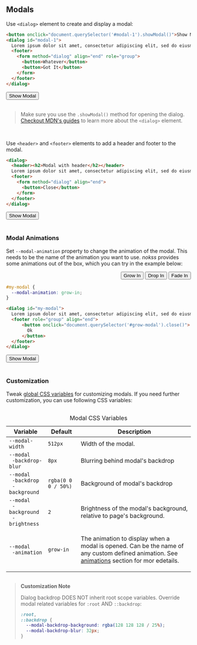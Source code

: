 <section>

## Modals

Use `<dialog>` element to create and display a modal:

```html
<button onclick="document.querySelector('#modal-1').showModal()">Show Modal</button>
<dialog id="modal-1">
  Lorem ipsum dolor sit amet, consectetur adipiscing elit, sed do eiusmod tempor incididunt ut labore et dolore magna aliqua. Ut enim ad minim veniam, quis nostrud exercitation ullamco laboris nisi ut aliquip ex ea commodo consequat. Duis aute irure dolor in reprehenderit in voluptate velit esse cillum dolore eu fugiat nulla pariatur. Excepteur sint occaecat cupidatat non proident, sunt in culpa qui officia deserunt mollit anim id est laborum.
  <footer>
    <form method="dialog" align="end" role="group">
      <button>Whatever</button>
      <button>Got It</button>
    </form>
  </footer>
</dialog>
```

<div role="presentation">
  <button onclick="document.querySelector('#modal-1').showModal()">Show Modal</button>
  <dialog id="modal-1">
    <h2>Lorem ispum</h2>
    Lorem ipsum dolor sit amet, consectetur adipiscing elit, sed do eiusmod tempor incididunt ut labore et dolore magna aliqua. Ut enim ad minim veniam, quis nostrud exercitation ullamco laboris nisi ut aliquip ex ea commodo consequat. Duis aute irure dolor in reprehenderit in voluptate velit esse cillum dolore eu fugiat nulla pariatur. Excepteur sint occaecat cupidatat non proident, sunt in culpa qui officia deserunt mollit anim id est laborum.
    <footer>
      <form method="dialog" align="end" role="group">
        <button>Whatever</button>
        <button>Got It</button>
      </form>
    </footer>
  </dialog>
</div>

<br>

> Make sure you use the `.showModal()` method for opening the dialog. [Checkout MDN's guides](https://developer.mozilla.org/en-US/docs/Web/HTML/Element/dialog) to learn more about the `<dialog>` element.

<br>

Use `<header>` and `<footer>` elements to add a header and footer to the modal.

```html
<dialog>
  <header><h2>Modal with header</h2></header>
  Lorem ipsum dolor sit amet, consectetur adipiscing elit, sed do eiusmod tempor incididunt ut labore et dolore magna aliqua. Ut enim ad minim veniam, quis nostrud exercitation ullamco laboris nisi ut aliquip ex ea commodo consequat. Duis aute irure dolor in reprehenderit in voluptate velit esse cillum dolore eu fugiat nulla pariatur. Excepteur sint occaecat cupidatat non proident, sunt in culpa qui officia deserunt mollit anim id est laborum.
  <footer>
    <form method="dialog" align="end">
      <button>Close</button>
    </form>
  </footer>
</dialog>
```

<div role="presentation">
  <button onclick="document.querySelector('#modal-2').showModal()">Show Modal</button>
  <dialog id="modal-2">
    <header>
      <h3>Modal with header</h3>
    </header>
    Lorem ipsum dolor sit amet, consectetur adipiscing elit, sed do eiusmod tempor incididunt ut labore et dolore magna aliqua. Ut enim ad minim veniam, quis nostrud exercitation ullamco laboris nisi ut aliquip ex ea commodo consequat. Duis aute irure dolor in reprehenderit in voluptate velit esse cillum dolore eu fugiat nulla pariatur. Excepteur sint occaecat cupidatat non proident, sunt in culpa qui officia deserunt mollit anim id est laborum.
    <footer>
      <form method="dialog" align="end">
        <button>Close</button>
      </form>
    </footer>
  </dialog>
</div>

<br>

### Modal Animations

Set `--modal-animation` property to change the animation of the modal. This needs to be the name of the animation you want to use. _nokss_ provides some animations out of the box, which you can try in the example below:

<div id="modal-anim-pres">

<menu role="radiogroup" align="end">
  <button role="radio" aria-checked="true">Grow In</button>
  <button role="radio">Drop In</button>
  <button role="radio">Fade In</button>
</menu>

```css
#my-modal {
  --modal-animation: grow-in;
}
```
```html
<dialog id="my-modal">
  Lorem ipsum dolor sit amet, consectetur adipiscing elit, sed do eiusmod tempor incididunt ut labore et dolore magna aliqua.
  <footer role="group" align="end">
      <button onclick="document.querySelector('#grow-modal').close()">
        Ok
      </button>
  </footer>
</dialog>
```

<div role="presentation">
  <button onclick="document.querySelector('#my-modal').showModal()">
    Show Modal
  </button>
  <dialog id="my-modal">
    Lorem ipsum dolor sit amet, consectetur adipiscing elit, sed do eiusmod tempor incididunt ut labore et dolore magna aliqua.
    <footer role="group" align="end">
      <button onclick="document.querySelector('#my-modal').close()">
        Ok
      </button>
    </footer>
  </dialog>
</div>

<style>
#my-modal {
  --modal-animation: grow-in;
}
</style>

<script type="module" defer>
import hljs from 'https://cdnjs.cloudflare.com/ajax/libs/highlight.js/11.7.0/es/highlight.min.js'


const host = document.querySelector('#modal-anim-pres')
const radio = host.querySelector('[role="radiogroup"]')
const css = host.querySelector('pre:first-of-type code')
const style = host.querySelector('style')

const animations = {
  'Grow In': 'grow-in',
  'Drop In': 'drop-in',
  'Fade In': 'fade-in',
}

const template = anim => `#my-modal {
  --modal-animation: ${anim};
}`

radio.addEventListener('click', () => {
  const anim = animations[radio.querySelector('[aria-checked="true"]').textContent]
  style.textContent = template(anim)
  css.innerHTML = hljs.highlight('css', template(anim)).value
})
</script>

</div>

<br>

### Customization

Tweak [global CSS variables](#theming) for customizing modals. If you need further customization, you can use following CSS variables:

<div style="overflow-x: auto">
  <table>
    <caption>Modal CSS Variables</caption>
    <thead>
      <tr>
        <th>Variable</th>
        <th>Default</th>
        <th>Description</th>
      </tr>
    </thead>
    <tbody>
      <tr>
        <td><code>--modal-width</code></td>
        <td><code>512px</code></td>
        <td>Width of the modal.</td>
      </tr>
      <tr>
        <td><code>--modal<br>&emsp;-backdrop-blur</code></td>
        <td><code>8px</code></td>
        <td>Blurring behind modal's backdrop</td>
      </tr>
      <tr>
        <td><code>--modal<br>&emsp;-backdrop<br>&emsp;-background</code></td>
        <td><code>rgba(0 0 0 / 50%)</code></td>
        <td>Background of modal's backdrop</td>
      </tr>
      <tr>
        <td><code>--modal<br>&emsp;-background<br>&emsp;-brightness</code></td>
        <td><code>2</code></td>
        <td><p>Brightness of the modal's background, relative to page's background.</p></td>
      </tr>
      <tr>
        <td><code>--modal<br>&emsp;-animation</code></td>
        <td><code>grow-in</code></td>
        <td><p>
          The animation to display when a modal is opened. Can be the name of any custom defined animation. See <a href="#modal-animations">animations</a> section for mor edetails.
        </p></td>
      </tr>
    </tbody>
  </table>
</div>

> **Customization Note**
>
> Dialog backdrop DOES NOT inherit root scope variables. Override modal related variables for `:root` AND `::backdrop`:
>
> ```css
> :root,
> ::backdrop {
>   --modal-backdrop-background: rgba(128 128 128 / 25%);
>   --modal-backdrop-blur: 32px;
> }

</section>